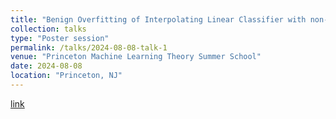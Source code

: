 ```yaml
---
title: "Benign Overfitting of Interpolating Linear Classifier with non-subGaussian mixtures"
collection: talks
type: "Poster session"
permalink: /talks/2024-08-08-talk-1
venue: "Princeton Machine Learning Theory Summer School"
date: 2024-08-08
location: "Princeton, NJ"
---
```


[link](https://ichiro-h.github.io/publication/2024-09-01-Benign-Overfitting-Linear-Classifier-number-1)